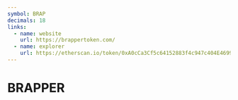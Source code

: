 ```yaml
---
symbol: BRAP
decimals: 18
links:
  - name: website
    url: https://brappertoken.com/
  - name: explorer
    url: https://etherscan.io/token/0xA0cCa3Cf5c64152883f4c947c404E46996593fA7
---
```


# BRAPPER
